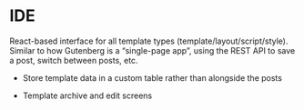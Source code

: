 # IDE

React-based interface for all template types (template/layout/script/style). Similar to how Gutenberg is a “single-page app”, using the REST API to save a post, switch between posts, etc.

- Store template data in a custom table rather than alongside the posts

- Template archive and edit screens
